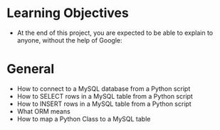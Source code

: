 # Learning Objectives
* At the end of this project, you are expected to be able to explain to anyone, without the help of Google:

# General
* How to connect to a MySQL database from a Python script
* How to SELECT rows in a MySQL table from a Python script
* How to INSERT rows in a MySQL table from a Python script
* What ORM means
* How to map a Python Class to a MySQL table

